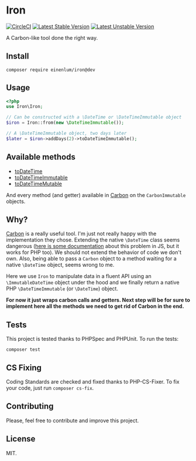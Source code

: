 # Iron

[![CircleCI](https://circleci.com/gh/Einenlum/iron.svg?style=svg)](https://circleci.com/gh/Einenlum/iron)
[![Latest Stable Version](https://poser.pugx.org/einenlum/iron/v/stable)](https://packagist.org/packages/einenlum/iron)
[![Latest Unstable Version](https://poser.pugx.org/einenlum/iron/v/unstable)](https://packagist.org/packages/einenlum/iron)

A Carbon-like tool done the right way.

## Install

`composer require einenlum/iron@dev`

## Usage

```php
<?php
use Iron\Iron;

// Can be constructed with a \DateTime or \DateTimeImmutable object
$iron = Iron::from(new \DateTimeImmutable());

// A \DateTimeImmutable object, two days later
$later = $iron->addDays(2)->toDateTimeImmutable();
```

## Available methods

- [toDateTime](doc/methods.md#todatetime)
- [toDateTimeImmutable](doc/methods.md#todatetimeimmutable)
- [toDateTimeMutable](doc/methods.md#todatetimemutable)

And every method (and getter) available in [Carbon](https://github.com/briannesbitt/Carbon) on the `CarbonImmutable` objects.

## Why?

[Carbon](https://github.com/briannesbitt/Carbon) is a really useful tool. I'm just not really happy with the implementation they chose. Extending the native `\DateTime` class seems dangerous ([here is some documentation](https://github.com/getify/You-Dont-Know-JS/blob/master/types%20%26%20grammar/apA.md#native-prototypes) about this problem in JS, but it works for PHP too). We should not extend the behavior of code we don't own. Also, being able to pass a `Carbon` object to a method waiting for a native `\DateTime` object, seems wrong to me.

Here we use `Iron` to manipulate data in a fluent API using an `\ImmutableDateTime` object under the hood and we finally return a native PHP `\DateTimeImmutable` (or `\DateTime`) object.

**For now it just wraps carbon calls and getters. Next step will be for sure to implement here all the methods we need to get rid of Carbon in the end.**

## Tests

This project is tested thanks to PHPSpec and PHPUnit. To run the tests:

`composer test`

## CS Fixing

Coding Standards are checked and fixed thanks to PHP-CS-Fixer. To fix your code, just run `composer cs-fix`.

## Contributing

Please, feel free to contribute and improve this project.

## License

MIT.
